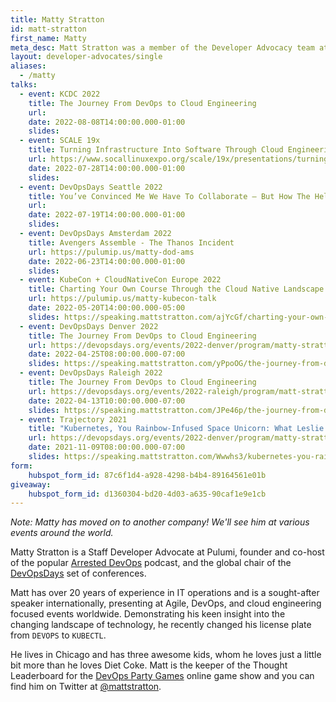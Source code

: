```yaml
---
title: Matty Stratton
id: matt-stratton
first_name: Matty
meta_desc: Matt Stratton was a member of the Developer Advocacy team at Pulumi.
layout: developer-advocates/single
aliases:
  - /matty
talks:
  - event: KCDC 2022
    title: The Journey From DevOps to Cloud Engineering
    url: 
    date: 2022-08-08T14:00:00.000-01:00
    slides: 
  - event: SCALE 19x
    title: Turning Infrastructure Into Software Through Cloud Engineering
    url: https://www.socallinuxexpo.org/scale/19x/presentations/turning-infrastructure-software-through-cloud-engineering
    date: 2022-07-28T14:00:00.000-01:00
    slides: 
  - event: DevOpsDays Seattle 2022
    title: You’ve Convinced Me We Have To Collaborate — But How The Hell Do We Deal With People?
    url: 
    date: 2022-07-19T14:00:00.000-01:00
    slides: 
  - event: DevOpsDays Amsterdam 2022
    title: Avengers Assemble - The Thanos Incident
    url: https://pulumip.us/matty-dod-ams
    date: 2022-06-23T14:00:00.000-01:00
    slides: 
  - event: KubeCon + CloudNativeCon Europe 2022
    title: Charting Your Own Course Through the Cloud Native Landscape
    url: https://pulumip.us/matty-kubecon-talk
    date: 2022-05-20T14:00:00.000-05:00
    slides: https://speaking.mattstratton.com/ajYcGf/charting-your-own-course-through-the-cloud-native-landscape
  - event: DevOpsDays Denver 2022
    title: The Journey From DevOps to Cloud Engineering
    url: https://devopsdays.org/events/2022-denver/program/matty-stratton/
    date: 2022-04-25T08:00:00.000-07:00
    slides: https://speaking.mattstratton.com/yPpoOG/the-journey-from-devops-to-cloud-engineering
  - event: DevOpsDays Raleigh 2022
    title: The Journey From DevOps to Cloud Engineering
    url: https://devopsdays.org/events/2022-raleigh/program/matt-stratton/
    date: 2022-04-13T10:00:00.000-07:00
    slides: https://speaking.mattstratton.com/JPe46p/the-journey-from-devops-to-cloud-engineering
  - event: Trajectory 2021
    title: "Kubernetes, You Rainbow-Infused Space Unicorn: What Leslie Knope Can Teach Us About DevOps"
    url: https://devopsdays.org/events/2022-denver/program/matty-stratton/
    date: 2021-11-09T08:00:00.000-07:00
    slides: https://speaking.mattstratton.com/Wwwhs3/kubernetes-you-rainbow-infused-space-unicorn-what-leslie-knope-can-teach-us-about-devops
form:
    hubspot_form_id: 87c6f1d4-a928-4298-b4b4-89164561e01b
giveaway:
    hubspot_form_id: d1360304-bd20-4d03-a635-90caf1e9e1cb
---
```


_Note: Matty has moved on to another company! We'll see him at various events around the world._

Matty Stratton is a Staff Developer Advocate at Pulumi, founder and co-host of the popular [Arrested DevOps](https://www.arresteddevops.com/) podcast, and the global chair of the [DevOpsDays](https://www.devopsdays.org/) set of conferences.

Matt has over 20 years of experience in IT operations and is a sought-after speaker internationally, presenting at Agile, DevOps, and cloud engineering focused events worldwide. Demonstrating his keen insight into the changing landscape of technology, he recently changed his license plate from `DEVOPS` to `KUBECTL`.

He lives in Chicago and has three awesome kids, whom he loves just a little bit more than he loves Diet Coke. Matt is the keeper of the Thought Leaderboard for the [DevOps Party Games](https://devopspartygames.com) online game show and you can find him on Twitter at [@mattstratton](https://twitter.com/mattstratton).
